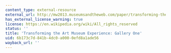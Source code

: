 ```yaml
---
content_type: external-resource
external_url: http://mw2013.museumsandtheweb.com/paper/transforming-the-art-museum-experience-gallery-one-2/
has_external_license_warning: true
license: https://en.wikipedia.org/wiki/All_rights_reserved
status: ''
title: 'Transforming the Art Museum Experience: Gallery One'
uid: 6b173c7d-841b-4dc0-a000-0efd8a1ade56
wayback_url: ''
---
```

